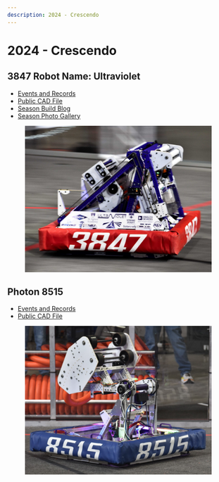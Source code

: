 ```yaml
---
description: 2024 - Crescendo
---
```


# 2024 - Crescendo&#x20;

## 3847 **Robot Name: Ultraviolet**

* [Events and Records](https://www.thebluealliance.com/team/3847/2024)
* [Public CAD File](https://2024cad.spectrum3847.org/)
* [Season Build Blog](https://www.chiefdelphi.com/t/spectrum-3847-build-blog-2024/447471?u=allengregoryiv)
* [Season Photo Gallery](https://photos.spectrum3847.org/2024-FRC)

<figure><img src="../.gitbook/assets/3847 Ultraviolet Card Photo.jpg" alt=""><figcaption></figcaption></figure>

## Photon 8515

* [Events and Records](https://www.thebluealliance.com/team/8515/2024)
* [Public CAD File](https://cad.onshape.com/documents/b6dec321d434a78b0c8b1f4a/w/e95933a4dd5ad878cfc66b01/e/859bb1936bab88d5ad4c5333)

<figure><img src="../.gitbook/assets/image (1) (1) (1) (1) (1).png" alt=""><figcaption></figcaption></figure>
